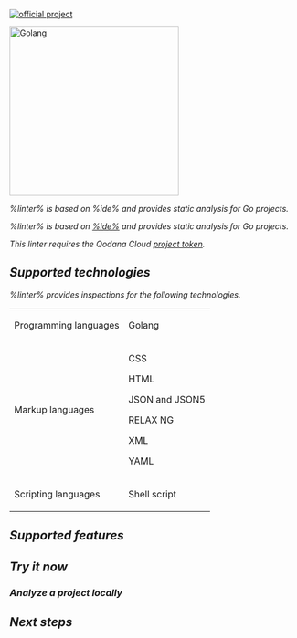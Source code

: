 [//]: # (title: Qodana for Go)

[![official project](https://jb.gg/badges/official-flat-square.svg)](https://confluence.jetbrains.com/display/ALL/JetBrains+on+GitHub)

<img src="golang.png" dark-src="golang_dark.png" alt="Golang" width="296"/>

<var name="linter" value="Qodana for Go"/>
<var name="ide" value="GoLand"/>
<var name="docker-image" value="jetbrains/qodana-go:2024.2"/>
<var name="ide-url" value="https://www.jetbrains.com/go/"/>
<var name="config-file" value="qodana-go-docker-readme.topic"/>

<link-summary>%linter% is based on %ide% and provides static analysis for Go projects.</link-summary>

%linter% is based on [%ide%](%ide-url%) and provides static analysis for Go projects.

<note>This linter requires the Qodana Cloud <a href="project-token.md">project token</a>.</note>

## Supported technologies

%linter% provides inspections for the following technologies.

<table style="none">
    <tr>
        <td>Programming languages</td>
        <td>
            <p>Golang</p>
        </td>
    </tr>
    <tr>
        <td>Markup languages</td>
        <td>
            <p>CSS</p>
            <p>HTML</p>
            <p>JSON and JSON5</p>
            <p>RELAX NG</p>
            <p>XML</p>
            <p>YAML</p>
        </td>
    </tr>
    <tr>
        <td>Scripting languages</td>
        <td>
            <p>Shell script</p>
        </td>
    </tr>
</table>

## Supported features

<include from="lib_qd.topic" element-id="linters-supported-features" use-filter="empty,non-jvm"/>

## Try it now

### Analyze a project locally

<include from="lib_qd.topic" element-id="root-and-non-root-users-info-bubble"></include>

<p><include from="lib_qd.topic" element-id="qodana-cli-quickstart" use-filter="non-php,non-gs,other,empty"/></p>

## Next steps

<include from="lib_qd.topic" element-id="linter-next-steps-footer" use-filter="empty"/>